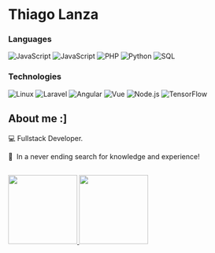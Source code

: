 # Thiago Lanza

### Languages

 ![JavaScript](https://img.shields.io/badge/-TypeScript-000?&logo=TypeScript) ![JavaScript](https://img.shields.io/badge/-JavaScript-000?&logo=JavaScript) ![PHP](https://img.shields.io/badge/-PHP-000?&logo=PHP) ![Python](https://img.shields.io/badge/-Python-000?&logo=Python) ![SQL](https://img.shields.io/badge/-SQL-000?&logo=MySQL) 
 
### Technologies
![Linux](https://img.shields.io/badge/-Linux-000?&logo=Linux&logoColor=bbb) ![Laravel](https://img.shields.io/badge/-Laravel-000?&logo=Laravel) ![Angular](https://img.shields.io/badge/-Angular-000?&logo=Angular&logoColor=red) ![Vue](https://img.shields.io/badge/-VueJs-000?&logo=vue.js)  ![Node.js](https://img.shields.io/badge/-Node.js-000?&logo=node.js)  ![TensorFlow](https://img.shields.io/badge/-Ionic-000?&logo=Ionic)



## About me :]
:computer: Fullstack Developer.

:metal:&nbsp; In a never ending search for knowledge and experience!

## 
<a href="https://www.adamalston.com/">
  <img height="140px" src="https://github-readme-stats.vercel.app/api?username=lanzath&hide_title=false&hide_border=true&show_icons=true&include_all_commits=true&count_private=true&line_height=24&text_color=eee&icon_color=ddd&&theme=tokyonight" />
  <img height="140px" src="https://github-readme-stats.vercel.app/api/top-langs/?username=lanzath&hide=html,css,nunjucks,blade&hide_title=false&hide_border=true&layout=compact&langs_count=6&text_color=eee&icon_color=ddd&theme=tokyonight" />
</a>
